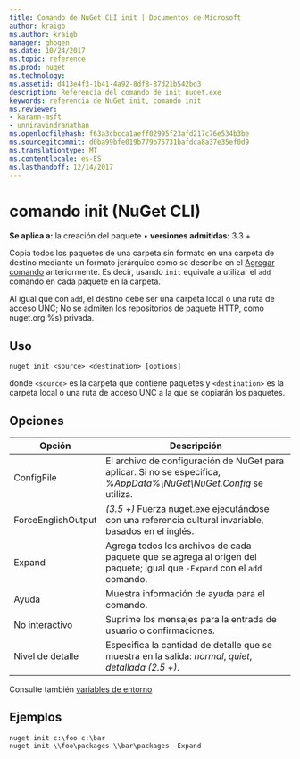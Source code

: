 ```yaml
---
title: Comando de NuGet CLI init | Documentos de Microsoft
author: kraigb
ms.author: kraigb
manager: ghogen
ms.date: 10/24/2017
ms.topic: reference
ms.prod: nuget
ms.technology: 
ms.assetid: d413e4f3-1b41-4a92-8df8-87d21b542bd3
description: Referencia del comando de init nuget.exe
keywords: referencia de NuGet init, comando init
ms.reviewer:
- karann-msft
- unniravindranathan
ms.openlocfilehash: f63a3cbcca1aeff02995f23afd217c76e534b3be
ms.sourcegitcommit: d0ba99bfe019b779b75731bafdca8a37e35ef0d9
ms.translationtype: MT
ms.contentlocale: es-ES
ms.lasthandoff: 12/14/2017
---
```

# <a name="init-command-nuget-cli"></a>comando init (NuGet CLI)

**Se aplica a:** la creación del paquete &bullet; **versiones admitidas:** 3.3 +

Copia todos los paquetes de una carpeta sin formato en una carpeta de destino mediante un formato jerárquico como se describe en el [Agregar comando](#add) anteriormente. Es decir, usando `init` equivale a utilizar el `add` comando en cada paquete en la carpeta.

Al igual que con `add`, el destino debe ser una carpeta local o una ruta de acceso UNC; No se admiten los repositorios de paquete HTTP, como nuget.org %s) privada.

## <a name="usage"></a>Uso

```
nuget init <source> <destination> [options]
```

donde `<source>` es la carpeta que contiene paquetes y `<destination>` es la carpeta local o una ruta de acceso UNC a la que se copiarán los paquetes.

## <a name="options"></a>Opciones

| Opción | Descripción |
| --- | --- |
| ConfigFile | El archivo de configuración de NuGet para aplicar. Si no se especifica, *%AppData%\NuGet\NuGet.Config* se utiliza. |
| ForceEnglishOutput | *(3.5 +)*  Fuerza nuget.exe ejecutándose con una referencia cultural invariable, basados en el inglés. |
| Expand | Agrega todos los archivos de cada paquete que se agrega al origen del paquete; igual que `-Expand` con el `add` comando. |
| Ayuda | Muestra información de ayuda para el comando. |
| No interactivo | Suprime los mensajes para la entrada de usuario o confirmaciones. |
| Nivel de detalle | Especifica la cantidad de detalle que se muestra en la salida: *normal*, *quiet*, *detallada (2.5 +)*. |

Consulte también [variables de entorno](cli-ref-environment-variables.md)

## <a name="examples"></a>Ejemplos

```
nuget init c:\foo c:\bar
nuget init \\foo\packages \\bar\packages -Expand
```

